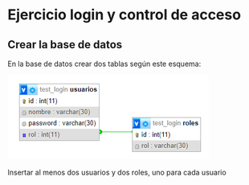 # Ejercicio login y control de acceso

## Crear la base de datos

En la base de datos crear dos tablas según este esquema:

![Esquema de la base de datos](bbdd/esquema.png)

Insertar al menos dos usuarios y dos roles, uno para cada usuario
